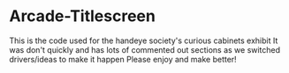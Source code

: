 # Arcade-Titlescreen

This is the code used for the handeye society's curious cabinets exhibit
It was don't quickly and has lots of commented out sections as we switched drivers/ideas to make it happen
Please enjoy and make better!
